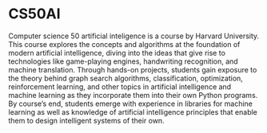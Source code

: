 # CS50AI
Computer science 50 artificial inteligence is a course by Harvard University. This course explores the concepts and algorithms at the foundation of modern artificial intelligence, diving into the ideas that give rise to technologies like game-playing engines, handwriting recognition, and machine translation. Through hands-on projects, students gain exposure to the theory behind graph search algorithms, classification, optimization, reinforcement learning, and other topics in artificial intelligence and machine learning as they incorporate them into their own Python programs. By course’s end, students emerge with experience in libraries for machine learning as well as knowledge of artificial intelligence principles that enable them to design intelligent systems of their own.
